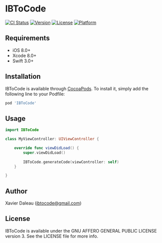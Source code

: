 # IBToCode

[![CI Status](http://img.shields.io/travis/xdaleau/IBToCode.svg?style=flat)](https://travis-ci.org/xdaleau/IBToCode)
[![Version](https://img.shields.io/cocoapods/v/IBToCode.svg?style=flat)](http://cocoapods.org/pods/IBToCode)
[![License](https://img.shields.io/cocoapods/l/IBToCode.svg?style=flat)](http://cocoapods.org/pods/IBToCode)
[![Platform](https://img.shields.io/cocoapods/p/IBToCode.svg?style=flat)](http://cocoapods.org/pods/IBToCode)


## Requirements
- iOS 8.0+
- Xcode 8.0+
- Swift 3.0+


## Installation

IBToCode is available through [CocoaPods](http://cocoapods.org). To install
it, simply add the following line to your Podfile:

```ruby
pod 'IBToCode'
```

## Usage


```swift
import IBToCode

class MyViewController: UIViewController {

    override func viewDidLoad() {
        super.viewDidLoad()   
                
        IBToCode.generateCode(viewController: self)
    }

}
```

## Author

Xavier Daleau (ibtocode@gmail.com)

## License

IBToCode is available under the GNU AFFERO GENERAL PUBLIC LICENSE version 3. See the LICENSE file for more info.

